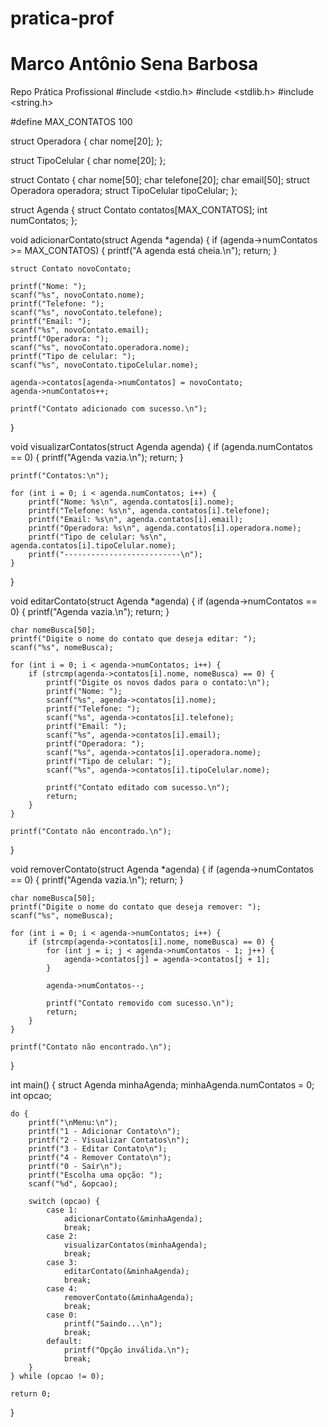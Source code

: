 # pratica-prof
# Marco Antônio Sena Barbosa
Repo Prática Profissional
#include <stdio.h>
#include <stdlib.h>
#include <string.h>

#define MAX_CONTATOS 100

struct Operadora {
    char nome[20];
};

struct TipoCelular {
    char nome[20];
};

struct Contato {
    char nome[50];
    char telefone[20];
    char email[50];
    struct Operadora operadora;
    struct TipoCelular tipoCelular;
};

struct Agenda {
    struct Contato contatos[MAX_CONTATOS];
    int numContatos;
};

void adicionarContato(struct Agenda *agenda) {
    if (agenda->numContatos >= MAX_CONTATOS) {
        printf("A agenda está cheia.\n");
        return;
    }

    struct Contato novoContato;

    printf("Nome: ");
    scanf("%s", novoContato.nome);
    printf("Telefone: ");
    scanf("%s", novoContato.telefone);
    printf("Email: ");
    scanf("%s", novoContato.email);
    printf("Operadora: ");
    scanf("%s", novoContato.operadora.nome);
    printf("Tipo de celular: ");
    scanf("%s", novoContato.tipoCelular.nome);

    agenda->contatos[agenda->numContatos] = novoContato;
    agenda->numContatos++;

    printf("Contato adicionado com sucesso.\n");
}

void visualizarContatos(struct Agenda agenda) {
    if (agenda.numContatos == 0) {
        printf("Agenda vazia.\n");
        return;
    }

    printf("Contatos:\n");

    for (int i = 0; i < agenda.numContatos; i++) {
        printf("Nome: %s\n", agenda.contatos[i].nome);
        printf("Telefone: %s\n", agenda.contatos[i].telefone);
        printf("Email: %s\n", agenda.contatos[i].email);
        printf("Operadora: %s\n", agenda.contatos[i].operadora.nome);
        printf("Tipo de celular: %s\n", agenda.contatos[i].tipoCelular.nome);
        printf("--------------------------\n");
    }
}

void editarContato(struct Agenda *agenda) {
    if (agenda->numContatos == 0) {
        printf("Agenda vazia.\n");
        return;
    }

    char nomeBusca[50];
    printf("Digite o nome do contato que deseja editar: ");
    scanf("%s", nomeBusca);

    for (int i = 0; i < agenda->numContatos; i++) {
        if (strcmp(agenda->contatos[i].nome, nomeBusca) == 0) {
            printf("Digite os novos dados para o contato:\n");
            printf("Nome: ");
            scanf("%s", agenda->contatos[i].nome);
            printf("Telefone: ");
            scanf("%s", agenda->contatos[i].telefone);
            printf("Email: ");
            scanf("%s", agenda->contatos[i].email);
            printf("Operadora: ");
            scanf("%s", agenda->contatos[i].operadora.nome);
            printf("Tipo de celular: ");
            scanf("%s", agenda->contatos[i].tipoCelular.nome);

            printf("Contato editado com sucesso.\n");
            return;
        }
    }

    printf("Contato não encontrado.\n");
}

void removerContato(struct Agenda *agenda) {
    if (agenda->numContatos == 0) {
        printf("Agenda vazia.\n");
        return;
    }

    char nomeBusca[50];
    printf("Digite o nome do contato que deseja remover: ");
    scanf("%s", nomeBusca);

    for (int i = 0; i < agenda->numContatos; i++) {
        if (strcmp(agenda->contatos[i].nome, nomeBusca) == 0) {
            for (int j = i; j < agenda->numContatos - 1; j++) {
                agenda->contatos[j] = agenda->contatos[j + 1];
            }

            agenda->numContatos--;

            printf("Contato removido com sucesso.\n");
            return;
        }
    }

    printf("Contato não encontrado.\n");
}

int main() {
    struct Agenda minhaAgenda;
    minhaAgenda.numContatos = 0;
    int opcao;

    do {
        printf("\nMenu:\n");
        printf("1 - Adicionar Contato\n");
        printf("2 - Visualizar Contatos\n");
        printf("3 - Editar Contato\n");
        printf("4 - Remover Contato\n");
        printf("0 - Sair\n");
        printf("Escolha uma opção: ");
        scanf("%d", &opcao);

        switch (opcao) {
            case 1:
                adicionarContato(&minhaAgenda);
                break;
            case 2:
                visualizarContatos(minhaAgenda);
                break;
            case 3:
                editarContato(&minhaAgenda);
                break;
            case 4:
                removerContato(&minhaAgenda);
                break;
            case 0:
                printf("Saindo...\n");
                break;
            default:
                printf("Opção inválida.\n");
                break;
        }
    } while (opcao != 0);

    return 0;
}

